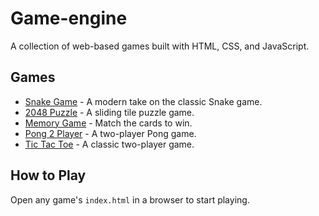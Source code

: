 # Game-engine

A collection of web-based games built with HTML, CSS, and JavaScript.

## Games
- [Snake Game](snake/index.html) - A modern take on the classic Snake game.
- [2048 Puzzle](2048-puzzle/index.html) - A sliding tile puzzle game.
- [Memory Game](memory-game/index.html) - Match the cards to win.
- [Pong 2 Player](pong-2-player/index.html) - A two-player Pong game.
- [Tic Tac Toe](tic-tac-toe/index.html) - A classic two-player game.
<!-- Add more games as needed -->

## How to Play
Open any game's `index.html` in a browser to start playing.